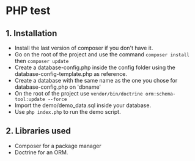 # PHP test

## 1. Installation

  - Install the last version of composer if you don't have it.
  - Go on the root of the project and use the command ```composer install``` then ```composer update```
  - Create a database-config.php inside the config folder using the database-config-template.php as reference.
  - Create a database with the same name as the one you chose for database-config.php on 'dbname'
  - On the root of the project use ```vendor/bin/doctrine orm:schema-tool:update --force```
  - Import the demo/demo_data.sql inside your database.
  - Use ``` php index.php ``` to run the demo script.

 ## 2. Libraries used

   - Composer for a package manager
   - Doctrine for an ORM.